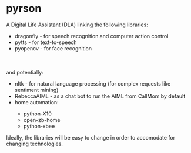 pyrson
======

A Digital Life Assistant (DLA) linking the following libraries:
<ul>
<li>dragonfly - for speech recognition and computer action control</li>
<li>pytts - for text-to-speech</li>
<li>pyopencv - for face recognition</li>
</ul>
<br>
<br>and potentially:
<ul>
<li>nltk - for natural language processing (for complex requests like sentiment mining)</li>
<li>RebeccaAIML - as a chat bot to run the AIML from CallMom by default</li>
<li>home automation:</li>
  <ul>
  <li>python-X10</li>
  <li>open-zb-home</li>
  <li>python-xbee</li>
  </ul>
</ul>

<p>
Ideally, the libraries will be easy to change in order to accomodate for changing technologies.
</p>